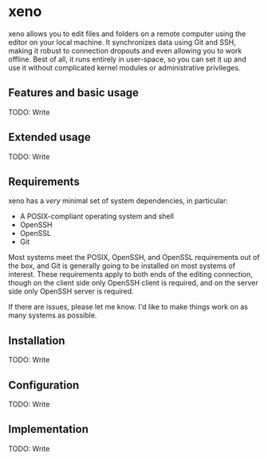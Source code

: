 xeno
====

xeno allows you to edit files and folders on a remote computer using the editor
on your local machine.  It synchronizes data using Git and SSH, making it
robust to connection dropouts and even allowing you to work offline.  Best of
all, it runs entirely in user-space, so you can set it up and use it without
complicated kernel modules or administrative privileges.


Features and basic usage
------------------------

TODO: Write


Extended usage
--------------

TODO: Write


Requirements
------------

xeno has a *very* minimal set of system dependencies, in particular:

- A POSIX-compliant operating system and shell
- OpenSSH
- OpenSSL
- Git

Most systems meet the POSIX, OpenSSH, and OpenSSL requirements out of the box,
and Git is generally going to be installed on most systems of interest.  These
requirements apply to both ends of the editing connection, though on the client
side only OpenSSH client is required, and on the server side only OpenSSH server
is required.

If there are issues, please let me know.  I'd like to make things work on as
many systems as possible.


Installation
------------

TODO: Write


Configuration
-------------

TODO: Write


Implementation
--------------

TODO: Write
